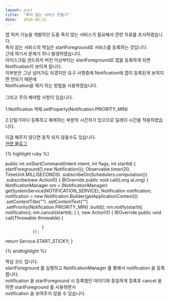 ```yaml
---
layout: post
title:  "죽지 않는 서비스 만들기"
date:   2016-08-22
---
```

앱 락커 기능을 개발하던 도중 죽지 않는 서비스가 필요해서 관련 자료를 조사하였습니다.<br />
죽지 않는 서비스의 핵심은 startForeground로 서비스를 등록하는 것입니다.<br />
근데 여기서 문제가 하나 발생하였습니다.<br />
아이스크림 샌드위치 버전 이상부터는 startForeground로 앱을 등록하게 되면 Notification이 보이게 됩니다.<br />
이부분은 그냥 넘어가도 되겠지만 요구 사항중에 Notification에 앱이 등록된게 보여지면 안되기 때문에<br />
Notification을 제거 하는 방법을 사용하였습니다.<br />
<br />
그리고 주의 해야할 사항이 있습니다.<br />
<br />
1.Notification 객체.setProperty(Notification.PRIORITY_MIN)

2.단말기마다 등록하고 해제하는 부분의 시간차가 있으므로 딜레이 시간을 적용하였습니다.

이걸 해주지 않으면 동작 되지 않을수도 있습니다.<br />
[관련 블로그 ](http://iw90.tistory.com/155)
<br />


{% highlight ruby %}

public int onStartCommand(Intent intent, int flags, int startId) {
  startForeground(1,new Notification());
        Observable.timer(20, TimeUnit.MILLISECONDS)
                .subscribeOn(Schedulers.computation())
                .subscribe(new Action1<Long>() {
                    @Override
                    public void call(Long aLong) {
                        NotificationManager nm = (NotificationManager) getSystemService(NOTIFICATION_SERVICE);
                        Notification notification;
                        notification = new Notification.Builder(getApplicationContext())
                                .setContentTitle("")
                                .setContentText("")
                                .setPriority(Notification.PRIORITY_MIN)
                                .build();
                        nm.notify(startId, notification);
                        nm.cancel(startId);
                    }
                }, new Action1<Throwable>() {
                    @Override
                    public void call(Throwable throwable) {

                    }
                });
  return Service.START_STICKY;
}

{% endhighlight %}

핵심 코드 입니다.<br />
startForeground 를 실행하고 NotificationManager 를 통해서 notification 을 등록 합니다.<br />
notification 을 startForeground 시 등록했던 아이디와 동일하게 등록후 cancel 을 하면  startForeground 를 사용하면서<br />
notification 을 보여주지 않을 수 있습니다.

